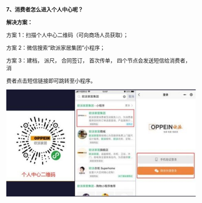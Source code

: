 <a name="bookmark8"></a>**7、消费者怎么进入个人中心呢？**

**解决方案：**


方案 1：扫描个人中心二维码（可向商场人员获取）；

方案 2：微信搜索“欧派家居集团”小程序；

方案 3：建档， 派尺， 合同签订，  首次传单，  四个节点会发送短信给消费者，  消

费者点击短信链接即可跳转至小程序。

![](Aspose.Words.d13afc66-bf8f-4579-9e50-c7bf849a86c5.008.jpeg)


